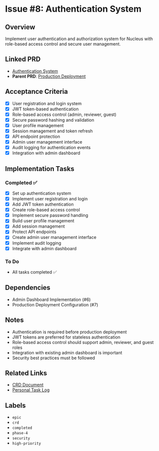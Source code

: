 # Issue #8: Authentication System

## Overview
Implement user authentication and authorization system for Nucleus with role-based access control and secure user management.

## Linked PRD
- [Authentication System](../roadmap/product-requirements/PRD-authentication-system.md)
- **Parent PRD**: [Production Deployment](#7)

## Acceptance Criteria
- [x] User registration and login system
- [x] JWT token-based authentication
- [x] Role-based access control (admin, reviewer, guest)
- [x] Secure password hashing and validation
- [x] User profile management
- [x] Session management and token refresh
- [x] API endpoint protection
- [x] Admin user management interface
- [x] Audit logging for authentication events
- [x] Integration with admin dashboard

## Implementation Tasks
### Completed ✅
- [x] Set up authentication system
- [x] Implement user registration and login
- [x] Add JWT token authentication
- [x] Create role-based access control
- [x] Implement secure password handling
- [x] Build user profile management
- [x] Add session management
- [x] Protect API endpoints
- [x] Create admin user management interface
- [x] Implement audit logging
- [x] Integrate with admin dashboard

### To Do
- All tasks completed ✅

## Dependencies
- Admin Dashboard Implementation (#6)
- Production Deployment Configuration (#7)

## Notes
- Authentication is required before production deployment
- JWT tokens are preferred for stateless authentication
- Role-based access control should support admin, reviewer, and guest roles
- Integration with existing admin dashboard is important
- Security best practices must be followed

## Related Links
- [CRD Document](../roadmap/change-requests/CRD-authentication-system.md)
- [Personal Task Log](../tasks/personal/charl/tasklog-2025-07-05.md)

## Labels
- `epic`
- `crd`
- `completed`
- `phase-4`
- `security`
- `high-priority` 